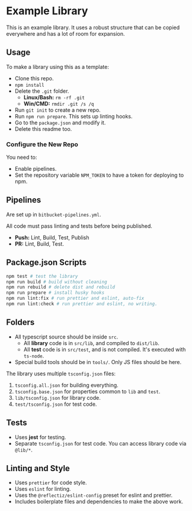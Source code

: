 # Example Library

This is an example library. It uses a robust structure that can be copied everywhere and has a lot of room for expansion.

## Usage

To make a library using this as a template:

-   Clone this repo.
-   `npm install`
-   Delete the `.git` folder.
    -   **Linux/Bash:** `rm -rf .git`
    -   **Win/CMD:** `rmdir .git /s /q`
-   Run `git init` to create a new repo.
-   Run `npm run prepare`. This sets up linting hooks.
-   Go to the `package.json` and modify it.
-   Delete this readme too.

### Configure the New Repo

You need to:

-   Enable pipelines.
-   Set the repository variable `NPM_TOKEN` to have a token for deploying to npm.

## Pipelines

Are set up in `bitbucket-pipelines.yml`.

All code must pass linting and tests before being published.

-   **Push:** Lint, Build, Test, Publish
-   **PR:** Lint, Build, Test.

## Package.json Scripts

```bash
npm test # test the library
npm run build # build without cleaning
npm run rebuild # delete dist and rebuild
npm run prepare # install husky hooks
npm run lint:fix # run prettier and eslint, auto-fix
npm run lint:check # run prettier and eslint, no writing.
```

## Folders

-   All typescript source should be inside `src`.
    -   All **library** code is in `src/lib`, and compiled to `dist/lib`.
    -   All **test** code is in `src/test`, and is not compiled. It's executed with `ts-node`.
-   Special build tools should be in `tools/`. Only JS files should be here.

The library uses multiple `tsconfig.json` files:

1. `tsconfig.all.json` for building everything.
2. `tsconfig.base.json` for properties common to `lib` and `test`.
3. `lib/tsconfig.json` for library code.
4. `test/tsconfig.json` for test code.

## Tests

-   Uses **jest** for testing.
-   Separate `tsconfig.json` for test code. You can access library code via `@lib/*`.

## Linting and Style

-   Uses `prettier` for code style.
-   Uses `eslint` for linting.
-   Uses the `@reflectiz/eslint-config` preset for eslint and prettier.
-   Includes boilerplate files and dependencies to make the above work.
